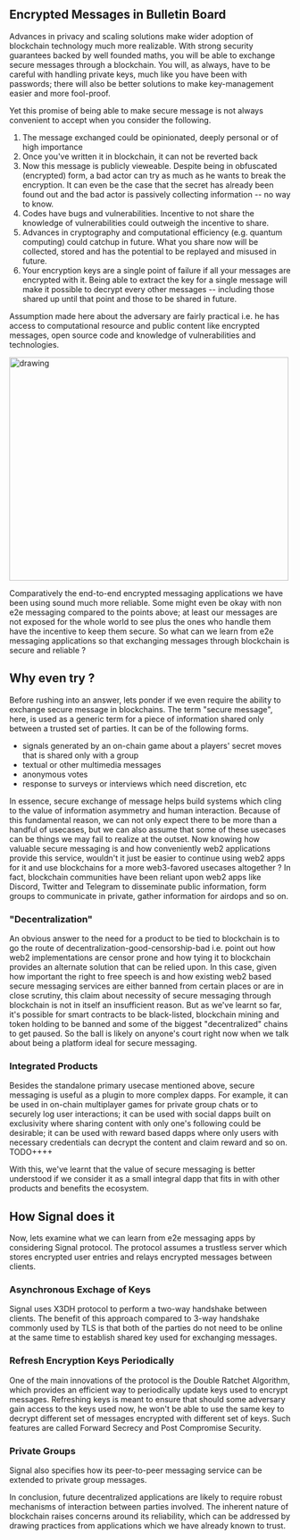 ## Encrypted Messages in Bulletin Board
Advances in privacy and scaling solutions make wider adoption of blockchain technology much more realizable. With strong security guarantees backed by well founded maths, you will be able to exchange secure messages through a blockchain. You will, as always, have to be careful with handling private keys, much like you have been with passwords; there will also be better solutions to make key-management easier and more fool-proof. 

Yet this promise of being able to make secure message is not always convenient to accept when you consider the following.
1. The message exchanged could be opinionated, deeply personal or of high importance
2. Once you've written it in blockchain, it can not be reverted back
3. Now this message is publicly vieweable. Despite being in obfuscated (encrypted) form, a bad actor can try as much as he wants to break the encryption. It can even be the case that the secret has already been found out and the bad actor is passively collecting information -- no way to know.
4. Codes have bugs and vulnerabilities. Incentive to not share the knowledge of vulnerabilities could outweigh the incentive to share. 
5. Advances in cryptography and computational efficiency (e.g. quantum computing) could catchup in future. What you share now will be collected, stored and has the potential to be replayed and misused in future.
6. Your encryption keys are a single point of failure if all your messages are encrypted with it. Being able to extract the key for a single message will make it possible to decrypt every other messages -- including those shared up until that point and those to be shared in future. 

Assumption made here about the adversary are fairly practical i.e. he has access to computational resource and public content like encrypted messages, open source code and knowledge of vulnerabilities and technologies.

<img src="https://poorlydrawnlines.com/wp-content/uploads/2023/01/Interviewing_Bird.png" alt="drawing" width="500" height="400"/> 

Comparatively the end-to-end encrypted messaging applications we have been using sound much more reliable. Some might even be okay with non e2e messaging compared to the points above; at least our messages are not exposed for the whole world to see plus the ones who handle them have the incentive to keep them secure. So what can we learn from e2e messaging applications so that exchanging messages through blockchain is secure and reliable ?

## Why even try ?
Before rushing into an answer, lets ponder if we even require the ability to exchange secure message in blockchains. The term "secure message", here, is used as a generic term for a piece of information shared only between a trusted set of parties. It can be of the following forms.
- signals generated by an on-chain game about a players' secret moves that is shared only with a group
- textual or other multimedia messages 
- anonymous votes 
- response to surveys or interviews which need discretion, etc

In essence, secure exchange of message helps build systems which cling to the value of information asymmetry and human interaction. Because of this fundamental reason, we can not only expect there to be more than a handful of usecases, but we can also assume that some of these usecases can be things we may fail to realize at the outset. Now knowing how valuable secure messaging is and how conveniently web2 applications provide this service, wouldn't it just be easier to continue using web2 apps for it and use blockchains for a more web3-favored usecases altogether ? In fact, blockchain communities have been reliant upon web2 apps like Discord, Twitter and Telegram to disseminate public information, form groups to communicate in private, gather information for airdops and so on.

### "Decentralization" 
An obvious answer to the need for a product to be tied to blockchain is to go the route of decentralization-good-censorship-bad i.e. point out how web2 implementations are censor prone and how tying it to blockchain provides an alternate solution that can be relied upon. In this case, given how important the right to free speech is and how existing web2 based secure messaging services are either banned from certain places or are in close scrutiny, this claim about necessity of secure messaging through blockchain is not in itself an insufficient reason. But as we've learnt so far, it's possible for smart contracts to be black-listed, blockchain mining and token holding to be banned and some of the biggest "decentralized" chains to get paused. So the ball is likely on anyone's court right now when we talk about being a platform ideal for secure messaging.

### Integrated Products
Besides the standalone primary usecase mentioned above, secure messaging is useful as a plugin to more complex dapps. For example, it can be used in on-chain multiplayer games for private group chats or to securely log user interactions; it can be used with social dapps built on exclusivity where sharing content with only one's following could be desirable; it can be used with reward based dapps where only users with necessary credentials can decrypt the content and claim reward and so on.
TODO++++

With this, we've learnt that the value of secure messaging is better understood if we consider it as a small integral dapp that fits in with other products and benefits the ecosystem.


## How Signal does it
Now, lets examine what we can learn from e2e messaging apps by considering Signal protocol. The protocol assumes a trustless server which stores encrypted user entries and relays encrypted messages between clients. 

### Asynchronous Exchage of Keys
Signal uses X3DH protocol to perform a two-way handshake between clients. The benefit of this approach compared to 3-way handshake commonly used by TLS is that both of the parties do not need to be online at the same time to establish shared key used for exchanging messages. 

### Refresh Encryption Keys Periodically
One of the main innovations of the protocol is the Double Ratchet Algorithm, which provides an efficient way to periodically update keys used to encrypt messages. Refreshing keys is meant to ensure that should some adversary gain access to the keys used now, he won't be able to use the same key to decrypt different set of messages encrypted with different set of keys. Such features are called Forward Secrecy and Post Compromise Security.

### Private Groups
Signal also specifies how its peer-to-peer messaging service can be extended to private group messages. 


In conclusion, future decentralized applications are likely to require robust mechanisms of interaction between parties involved. The inherent nature of blockchain raises concerns around its reliability, which can be addressed by drawing practices from applications which we have already known to trust.